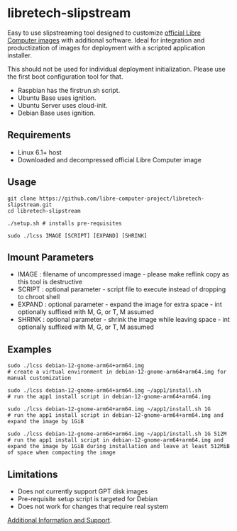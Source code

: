 # libretech-slipstream

Easy to use slipstreaming tool designed to customize [official Libre Computer images](https://distro.libre.computer/ci/) with additional software.
Ideal for integration and productization of images for deployment with a scripted application installer.

This should not be used for individual deployment initialization. Please use the first boot configuration tool for that.

* Raspbian has the firstrun.sh script.
* Ubuntu Base uses ignition.
* Ubuntu Server uses cloud-init.
* Debian Base uses ignition.

## Requirements

* Linux 6.1+ host
* Downloaded and decompressed official Libre Computer image

## Usage

```
git clone https://github.com/libre-computer-project/libretech-slipstream.git
cd libretech-slipstream

./setup.sh # installs pre-requisites

sudo ./lcss IMAGE [SCRIPT] [EXPAND] [SHRINK]
```

## lmount Parameters

* IMAGE : filename of uncompressed image - please make reflink copy as this tool is destructive
* SCRIPT : optional parameter - script file to execute instead of dropping to chroot shell
* EXPAND : optional parameter - expand the image for extra space - int optionally suffixed with  M, G, or T, M assumed
* SHRINK : optional parameter - shrink the image while leaving space - int optionally suffixed with  M, G, or T, M assumed

## Examples
```
sudo ./lcss debian-12-gnome-arm64+arm64.img
# create a virtual environment in debian-12-gnome-arm64+arm64.img for manual customization

sudo ./lcss debian-12-gnome-arm64+arm64.img ~/app1/install.sh
# run the app1 install script in debian-12-gnome-arm64+arm64.img

sudo ./lcss debian-12-gnome-arm64+arm64.img ~/app1/install.sh 1G
# run the app1 install script in debian-12-gnome-arm64+arm64.img and expand the image by 1GiB

sudo ./lcss debian-12-gnome-arm64+arm64.img ~/app1/install.sh 1G 512M
# run the app1 install script in debian-12-gnome-arm64+arm64.img and expand the image by 1GiB during installation and leave at least 512MiB of space when compacting the image
```

## Limitations

* Does not currently support GPT disk images
* Pre-requisite setup script is targeted for Debian
* Does not work for changes that require real system

[Additional Information and Support](https://hub.libre.computer/t/libre-computer-slipstream/3125).
